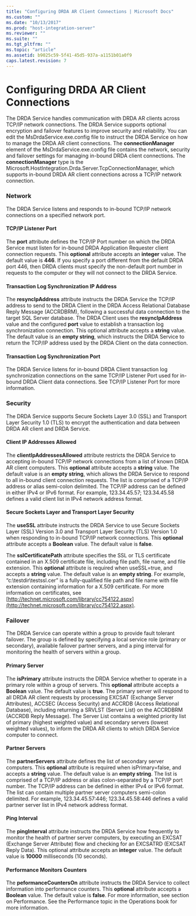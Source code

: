 ```yaml
---
title: "Configuring DRDA AR Client Connections | Microsoft Docs"
ms.custom: ""
ms.date: "10/13/2017"
ms.prod: "host-integration-server"
ms.reviewer: ""
ms.suite: ""
ms.tgt_pltfrm: ""
ms.topic: "article"
ms.assetid: b9025c59-5f41-45d5-937a-a1151b01a0f9
caps.latest.revision: 7
---
```

# Configuring DRDA AR Client Connections
The DRDA Service handles communication with DRDA AR clients across TCP/IP network connections. The DRDA Service supports optional encryption and failover features to improve security and reliability. You can edit the MsDrdaService.exe.config file to instruct the DRDA Service on how to manage the DRDA AR client connections. The **connectionManager** element of the MsDrdaService.exe.config file contains the network, security and failover settings for managing in-bound DRDA client connections. The **connectionManager** type is the Microsoft.HostIntegration.Drda.Server.TcpConnectionManager, which supports in-bound DRDA AR client connections across a TCP/IP network connection.  
  
### Network  
 The DRDA Service listens and responds to in-bound TCP/IP network connections on a specified network port.  
  
#### TCP/IP Listener Port  
 The **port** attribute defines the TCP/IP Port number on which the DRDA Service must listen for in-bound DRDA Application Requester client connection requests. This **optional** attribute accepts an **integer** value. The default value is **446**. If you specify a port different from the default DRDA port 446, then DRDA clients must specify the non-default port number in requests to the computer or they will not connect to the DRDA Service.  
  
#### Transaction Log Synchronization IP Address  
 The **resyncIpAddress** attribute instructs the DRDA Service the TCP/IP address to send to the DRDA Client in the DRDA Access Relational Database Reply Message (ACCRDBRM), following a successful data connection to the target SQL Server database. The DRDA Client uses the **resyncIpAddress** value and the configured **port** value to establish a transaction log synchronization connection. This optional attribute accepts a **string** value. The default value is an **empty string**, which instructs the DRDA Service to return the TCP/IP address used by the DRDA Client on the data connection.  
  
#### Transaction Log Synchronization Port  
 The DRDA Service listens for in-bound DRDA Client transaction log synchronization connections on the same TCP/IP Listener Port used for in-bound DRDA Client data connections. See TCP/IP Listener Port for more information.  
  
### Security  
 The DRDA Service supports Secure Sockets Layer 3.0 (SSL) and Transport Layer Security 1.0 (TLS) to encrypt the authentication and data between DRDA AR client and DRDA Service.  
  
#### Client IP Addresses Allowed  
 The **clientIpAddressesAllowed** attribute restricts the DRDA Service to accepting in-bound TCP/IP network connections from a list of known DRDA AR client computers. This **optional** attribute accepts a **string** value. The default value is an **empty string**, which allows the DRDA Service to respond to all in-bound client connection requests. The list is comprised of a TCP/IP address or alias semi-colon delimited. The TCP/IP address can be defined in either IPv4 or IPv6 format. For example, 123.34.45.57; 123.34.45.58 defines a valid client list in IPv4 network address format.  
  
#### Secure Sockets Layer and Transport Layer Security  
 The **useSSL** attribute instructs the DRDA Service to use Secure Sockets Layer (SSL) Version 3.0 and Transport Layer Security (TLS) Version 1.0 when responding to in-bound TCP/IP network connections. This **optional** attribute accepts a **Boolean** value. The default value is **false**.  
  
 The **sslCertificatePath** attribute specifies the SSL or TLS certificate contained in an X.509 certificate file, including file path, file name, and file extension. This **optional** attribute is required when useSSL=true, and accepts a **string** value. The default value is an **empty string**. For example, “c:\testdir\testssl.cer” is a fully-qualified file path and file name with file extension containing information for a X.509 certificate. For more information on certificates, see [http://technet.microsoft.com/library/cc754122.aspx](http://technet.microsoft.com/library/cc754122.aspx).  
  
### Failover  
 The DRDA Service can operate within a group to provide fault tolerant failover. The group is defined by specifying a local service role (primary or secondary), available failover partner servers, and a ping interval for monitoring the health of servers within a group.  
  
#### Primary Server  
 The **isPrimary** attribute instructs the DRDA Service whether to operate in a primary role within a group of servers. This **optional** attribute accepts a **Boolean** value. The default value is **true**. The primary server will respond to all DRDA AR client requests by processing EXCSAT (Exchange Server Attributes), ACCSEC (Access Security) and ACCRDB (Access Relational Database), including returning a SRVLST (Server List) on the ACCRDBRM (ACCRDB Reply Message). The Server List contains a weighted priority list of primary (highest weighted value) and secondary servers (lowest weighted values), to inform the DRDA AR clients to which DRDA Service computer to connect.  
  
#### Partner Servers  
 The **partnerServers** attribute defines the list of secondary server computers. This **optional** attribute is required when isPrimary=false, and accepts a **string** value. The default value is an **empty string**. The list is comprised of a TCP/IP address or alias colon-separated by a TCP/IP port number. The TCP/IP address can be defined in either IPv4 or IPv6 format. The list can contain multiple partner server computers semi-colon delimited. For example, 123.34.45.57:446; 123.34.45.58:446 defines a valid partner server list in IPv4 network address format.  
  
#### Ping Interval  
 The **pingInterval** attribute instructs the DRDA Service how frequently to monitor the health of partner server computers, by executing an EXCSAT (Exchange Server Attribute) flow and checking for an EXCSATRD (EXCSAT Reply Data). This optional attribute accepts an **integer** value. The default value is **10000** milliseconds (10 seconds).  
  
#### Performance Monitors Counters  
 The **peformanceCountersOn** attribute instructs the DRDA Service to collect information into performance counters. This **optional** attribute accepts a **Boolean** value. The default value is **false**. For more information, see section on Performance. See the Performance topic in the Operations book for more information.